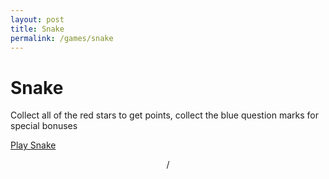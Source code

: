 ```yaml
---
layout: post
title: Snake
permalink: /games/snake
---
```

<h1> Snake</h1>
<p>Collect all of the red stars to get points, collect the blue question marks for special bonuses</p>
<!-- Place this code where you'd like the game to appear -->
<div class="miniclip-game-embed" data-game-name="snake" data-theme="0" data-width="450" data-height="360" data-language="en"><a href="http://www.miniclip.com/games/snake/">Play Snake</a></div>
<p style="text-align:center;"><a href="http://www.miniclip.com/games/snake/" target="_blank"></a> / </a></p>

<!-- Insert this code before your </body> tag -->
<script src="//static.miniclipcdn.com/js/game-embed.js"></script>
